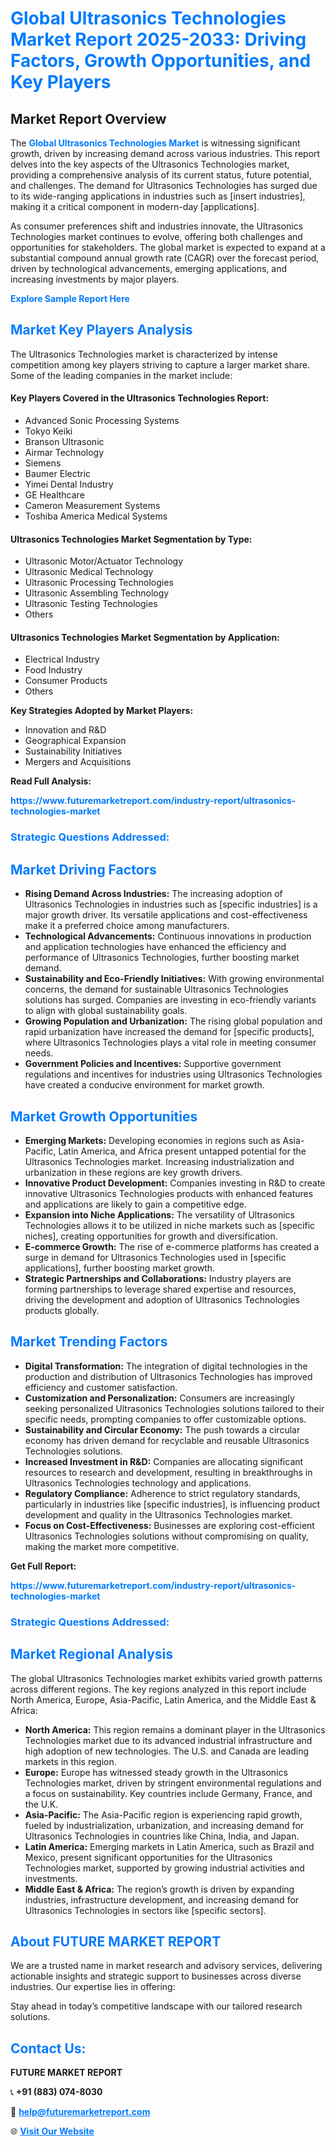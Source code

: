 <h1 style="color: #007BFF;">Global Ultrasonics Technologies Market Report 2025-2033: Driving Factors, Growth Opportunities, and Key Players</h1>

<section id="overview">
<h2>Market Report Overview</h2>
<p>The <a href="https://www.futuremarketreport.com/industry-report/ultrasonics-technologies-market" style="color: #007BFF; text-decoration: none;"><strong>Global Ultrasonics Technologies Market</strong></a> is witnessing significant growth, driven by increasing demand across various industries. This report delves into the key aspects of the Ultrasonics Technologies market, providing a comprehensive analysis of its current status, future potential, and challenges. The demand for Ultrasonics Technologies has surged due to its wide-ranging applications in industries such as [insert industries], making it a critical component in modern-day [applications].</p>
<p>As consumer preferences shift and industries innovate, the Ultrasonics Technologies market continues to evolve, offering both challenges and opportunities for stakeholders. The global market is expected to expand at a substantial compound annual growth rate (CAGR) over the forecast period, driven by technological advancements, emerging applications, and increasing investments by major players.</p>
</section>

<section id="overview">
<p><a href="https://www.futuremarketreport.com/request-sample/reportId=82805" style="color: #007BFF; text-decoration: none;"><strong>Explore Sample Report Here</strong></a></p>
</section>

<section id="key-players">
<h2 style="color: #007BFF;">Market Key Players Analysis</h2>
<p>The Ultrasonics Technologies market is characterized by intense competition among key players striving to capture a larger market share. Some of the leading companies in the market include:</p>
<h4>Key Players Covered in the Ultrasonics Technologies Report:</h4>
<ul><li>Advanced Sonic Processing Systems</li><li>Tokyo Keiki</li><li>Branson Ultrasonic</li><li>Airmar Technology</li><li>Siemens</li><li>Baumer Electric</li><li>Yimei Dental Industry</li><li>GE Healthcare</li><li>Cameron Measurement Systems</li><li>Toshiba America Medical Systems</li></ul>
<h4>Ultrasonics Technologies Market Segmentation by Type:</h4>
<ul><li>Ultrasonic Motor/Actuator Technology</li><li>Ultrasonic Medical Technology</li><li>Ultrasonic Processing Technologies</li><li>Ultrasonic Assembling Technology</li><li>Ultrasonic Testing Technologies</li><li>Others</li></ul>

<h4>Ultrasonics Technologies Market Segmentation by Application:</h4>
<ul><li>Electrical Industry</li><li>Food Industry</li><li>Consumer Products</li><li>Others</li></ul>
<p><strong>Key Strategies Adopted by Market Players:</strong></p>
<ul>
<li>Innovation and R&D</li>
<li>Geographical Expansion</li>
<li>Sustainability Initiatives</li>
<li>Mergers and Acquisitions</li>
</ul>
</section>

<section>
<p><strong>Read Full Analysis: </strong></p><a href="https://www.futuremarketreport.com/industry-report/ultrasonics-technologies-market" style="color: #007BFF; text-decoration: none;"><strong>https://www.futuremarketreport.com/industry-report/ultrasonics-technologies-market</strong></a>
<h3 style="color: #007BFF;">Strategic Questions Addressed:</h3>
</section>

<section id="driving-factors">
<h2 style="color: #007BFF;">Market Driving Factors</h2>
<ul>
<li><strong>Rising Demand Across Industries:</strong> The increasing adoption of Ultrasonics Technologies in industries such as [specific industries] is a major growth driver. Its versatile applications and cost-effectiveness make it a preferred choice among manufacturers.</li>
<li><strong>Technological Advancements:</strong> Continuous innovations in production and application technologies have enhanced the efficiency and performance of Ultrasonics Technologies, further boosting market demand.</li>
<li><strong>Sustainability and Eco-Friendly Initiatives:</strong> With growing environmental concerns, the demand for sustainable Ultrasonics Technologies solutions has surged. Companies are investing in eco-friendly variants to align with global sustainability goals.</li>
<li><strong>Growing Population and Urbanization:</strong> The rising global population and rapid urbanization have increased the demand for [specific products], where Ultrasonics Technologies plays a vital role in meeting consumer needs.</li>
<li><strong>Government Policies and Incentives:</strong> Supportive government regulations and incentives for industries using Ultrasonics Technologies have created a conducive environment for market growth.</li>
</ul>
</section>

<section id="growth-opportunities">
<h2 style="color: #007BFF;">Market Growth Opportunities</h2>
<ul>
<li><strong>Emerging Markets:</strong> Developing economies in regions such as Asia-Pacific, Latin America, and Africa present untapped potential for the Ultrasonics Technologies market. Increasing industrialization and urbanization in these regions are key growth drivers.</li>
<li><strong>Innovative Product Development:</strong> Companies investing in R&D to create innovative Ultrasonics Technologies products with enhanced features and applications are likely to gain a competitive edge.</li>
<li><strong>Expansion into Niche Applications:</strong> The versatility of Ultrasonics Technologies allows it to be utilized in niche markets such as [specific niches], creating opportunities for growth and diversification.</li>
<li><strong>E-commerce Growth:</strong> The rise of e-commerce platforms has created a surge in demand for Ultrasonics Technologies used in [specific applications], further boosting market growth.</li>
<li><strong>Strategic Partnerships and Collaborations:</strong> Industry players are forming partnerships to leverage shared expertise and resources, driving the development and adoption of Ultrasonics Technologies products globally.</li>
</ul>
</section>

<section id="trending-factors">
<h2 style="color: #007BFF;">Market Trending Factors</h2>
<ul>
<li><strong>Digital Transformation:</strong> The integration of digital technologies in the production and distribution of Ultrasonics Technologies has improved efficiency and customer satisfaction.</li>
<li><strong>Customization and Personalization:</strong> Consumers are increasingly seeking personalized Ultrasonics Technologies solutions tailored to their specific needs, prompting companies to offer customizable options.</li>
<li><strong>Sustainability and Circular Economy:</strong> The push towards a circular economy has driven demand for recyclable and reusable Ultrasonics Technologies solutions.</li>
<li><strong>Increased Investment in R&D:</strong> Companies are allocating significant resources to research and development, resulting in breakthroughs in Ultrasonics Technologies technology and applications.</li>
<li><strong>Regulatory Compliance:</strong> Adherence to strict regulatory standards, particularly in industries like [specific industries], is influencing product development and quality in the Ultrasonics Technologies market.</li>
<li><strong>Focus on Cost-Effectiveness:</strong> Businesses are exploring cost-efficient Ultrasonics Technologies solutions without compromising on quality, making the market more competitive.</li>
</ul>
</section>

<section>
<p><strong>Get Full Report: </strong></p><a href="https://www.futuremarketreport.com/industry-report/ultrasonics-technologies-market" style="color: #007BFF; text-decoration: none;"><strong>https://www.futuremarketreport.com/industry-report/ultrasonics-technologies-market</strong></a>
<h3 style="color: #007BFF;">Strategic Questions Addressed:</h3>
</section>


<section id="regional-analysis">
<h2 style="color: #007BFF;">Market Regional Analysis</h2>
<p>The global Ultrasonics Technologies market exhibits varied growth patterns across different regions. The key regions analyzed in this report include North America, Europe, Asia-Pacific, Latin America, and the Middle East & Africa:</p>
<ul>
<li><strong>North America:</strong> This region remains a dominant player in the Ultrasonics Technologies market due to its advanced industrial infrastructure and high adoption of new technologies. The U.S. and Canada are leading markets in this region.</li>
<li><strong>Europe:</strong> Europe has witnessed steady growth in the Ultrasonics Technologies market, driven by stringent environmental regulations and a focus on sustainability. Key countries include Germany, France, and the U.K.</li>
<li><strong>Asia-Pacific:</strong> The Asia-Pacific region is experiencing rapid growth, fueled by industrialization, urbanization, and increasing demand for Ultrasonics Technologies in countries like China, India, and Japan.</li>
<li><strong>Latin America:</strong> Emerging markets in Latin America, such as Brazil and Mexico, present significant opportunities for the Ultrasonics Technologies market, supported by growing industrial activities and investments.</li>
<li><strong>Middle East & Africa:</strong> The region’s growth is driven by expanding industries, infrastructure development, and increasing demand for Ultrasonics Technologies in sectors like [specific sectors].</li>
</ul>
</section>

<footer>
<h2 style="color: #007BFF;">About FUTURE MARKET REPORT</h2>
<p>We are a trusted name in market research and advisory services, delivering actionable insights and strategic support to businesses across diverse industries. Our expertise lies in offering:</p>

<p>Stay ahead in today’s competitive landscape with our tailored research solutions.</p>

<h2 style="color: #007BFF;">Contact Us:</h2>
<p><strong>FUTURE MARKET REPORT</strong></p>
<p>📞 <strong>+91 (883) 074-8030</strong></p>
<p>📧 <strong><a href="mailto:help@futuremarketreport.com" style="color: #007BFF;">help@futuremarketreport.com</a></strong></p>
<p>🌐 <strong><a href="https://www.futuremarketreport.com/" style="color: #007BFF;">Visit Our Website</a></strong></p>
</footer>